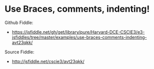 # Use Braces, comments, indenting! 

Github Fiddle:
- https://jsfiddle.net/gh/get/library/pure/Harvard-DCE-CSCIE3/e3-jsfiddles/tree/master/examples/use-braces-comments-indenting-avt23qkk/

Source Fiddle:
- http://jsfiddle.net/cscie3/avt23qkk/

